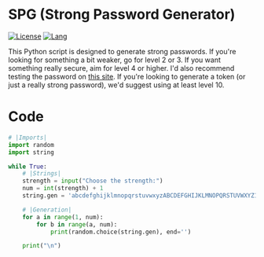 # SPG (Strong Password Generator)

[![License](https://img.shields.io/github/license/Batacek/SPG)](LICENSE)
[![Lang](https://img.shields.io/badge/Language-Python-pink)](Lang)

This Python script is designed to generate strong passwords. If you're looking for something a bit weaker, go for level 2 or 3. If you want something really secure, aim for level 4 or higher. I'd also recommend testing the password on <a href="https://www.passwordmonster.com/">this site</a>. If you're looking to generate a token (or just a really strong password), we'd suggest using at least level 10.
<br>
# Code
```py
# |Imports|
import random
import string

while True:
    # |Strings|
    strength = input("Choose the strength:")
    num = int(strength) + 1
    string.gen = 'abcdefghijklmnopqrstuvwxyzABCDEFGHIJKLMNOPQRSTUVWXYZ1234567890=ú)ů§,.-|_:?!%*><$ß¤×÷%;°'

    # |Generation|
    for a in range(1, num):
        for b in range(a, num):
            print(random.choice(string.gen), end='')

    print("\n")
```

